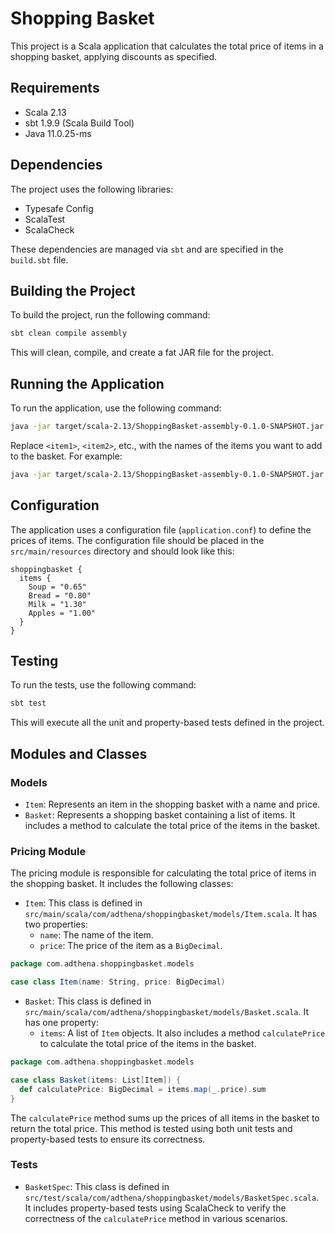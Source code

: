 # Shopping Basket

This project is a Scala application that calculates the total price of items in a shopping basket, applying discounts as specified.

## Requirements

- Scala 2.13
- sbt 1.9.9 (Scala Build Tool)
- Java 11.0.25-ms

## Dependencies

The project uses the following libraries:

- Typesafe Config
- ScalaTest
- ScalaCheck

These dependencies are managed via `sbt` and are specified in the `build.sbt` file.

## Building the Project

To build the project, run the following command:

```sh
sbt clean compile assembly
```

This will clean, compile, and create a fat JAR file for the project.

## Running the Application

To run the application, use the following command:

```sh
java -jar target/scala-2.13/ShoppingBasket-assembly-0.1.0-SNAPSHOT.jar <item1> <item2> ...
```

Replace `<item1>`, `<item2>`, etc., with the names of the items you want to add to the basket. For example:

```sh
java -jar target/scala-2.13/ShoppingBasket-assembly-0.1.0-SNAPSHOT.jar Soup Bread Milk
```

## Configuration

The application uses a configuration file (`application.conf`) to define the prices of items. The configuration file should be placed in the `src/main/resources` directory and should look like this:

```hocon
shoppingbasket {
  items {
    Soup = "0.65"
    Bread = "0.80"
    Milk = "1.30"
    Apples = "1.00"
  }
}
```

## Testing

To run the tests, use the following command:

```sh
sbt test
```

This will execute all the unit and property-based tests defined in the project.

## Modules and Classes

### Models

- `Item`: Represents an item in the shopping basket with a name and price.
- `Basket`: Represents a shopping basket containing a list of items. It includes a method to calculate the total price of the items in the basket.

### Pricing Module

The pricing module is responsible for calculating the total price of items in the shopping basket. It includes the following classes:

- `Item`: This class is defined in `src/main/scala/com/adthena/shoppingbasket/models/Item.scala`. It has two properties:
    - `name`: The name of the item.
    - `price`: The price of the item as a `BigDecimal`.

```scala
package com.adthena.shoppingbasket.models

case class Item(name: String, price: BigDecimal)
```

- `Basket`: This class is defined in `src/main/scala/com/adthena/shoppingbasket/models/Basket.scala`. It has one property:
    - `items`: A list of `Item` objects. It also includes a method `calculatePrice` to calculate the total price of the items in the basket.

```scala
package com.adthena.shoppingbasket.models

case class Basket(items: List[Item]) {
  def calculatePrice: BigDecimal = items.map(_.price).sum
}
```

The `calculatePrice` method sums up the prices of all items in the basket to return the total price. This method is tested using both unit tests and property-based tests to ensure its correctness.

### Tests

- `BasketSpec`: This class is defined in `src/test/scala/com/adthena/shoppingbasket/models/BasketSpec.scala`. It includes property-based tests using ScalaCheck to verify the correctness of the `calculatePrice` method in various scenarios.